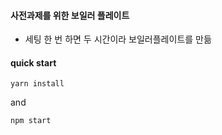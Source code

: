 #### 사전과제를 위한 보일러 플레이트

- 세팅 한 번 하면 두 시간이라 보일러플레이트를 만듦

#### quick start

`yarn install`

and

`npm start`

####